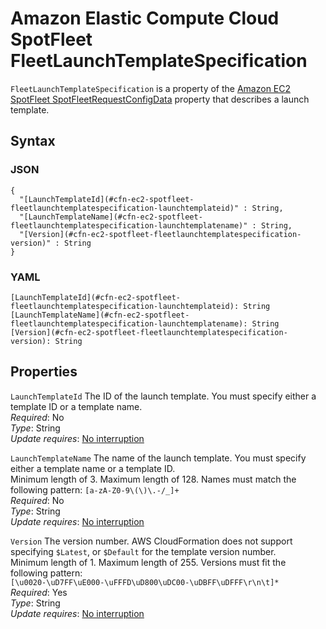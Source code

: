 # Amazon Elastic Compute Cloud SpotFleet FleetLaunchTemplateSpecification<a name="aws-properties-ec2-spotfleet-fleetlaunchtemplatespecification"></a>

`FleetLaunchTemplateSpecification` is a property of the [Amazon EC2 SpotFleet SpotFleetRequestConfigData](aws-properties-ec2-spotfleet-spotfleetrequestconfigdata.md) property that describes a launch template\.

## Syntax<a name="w4ab1c21c14d856b5"></a>

### JSON<a name="aws-properties-ec2-spotfleet-fleetlaunchtemplatespecification-syntax.json"></a>

```
{
  "[LaunchTemplateId](#cfn-ec2-spotfleet-fleetlaunchtemplatespecification-launchtemplateid)" : String,
  "[LaunchTemplateName](#cfn-ec2-spotfleet-fleetlaunchtemplatespecification-launchtemplatename)" : String,
  "[Version](#cfn-ec2-spotfleet-fleetlaunchtemplatespecification-version)" : String
}
```

### YAML<a name="aws-properties-ec2-spotfleet-launchtemplateconfig-syntax.yaml"></a>

```
[LaunchTemplateId](#cfn-ec2-spotfleet-fleetlaunchtemplatespecification-launchtemplateid): String
[LaunchTemplateName](#cfn-ec2-spotfleet-fleetlaunchtemplatespecification-launchtemplatename): String
[Version](#cfn-ec2-spotfleet-fleetlaunchtemplatespecification-version): String
```

## Properties<a name="w4ab1c21c14d856b7"></a>

`LaunchTemplateId`  <a name="cfn-ec2-spotfleet-fleetlaunchtemplatespecification-launchtemplateid"></a>
The ID of the launch template\. You must specify either a template ID or a template name\.  
*Required*: No  
*Type*: String  
*Update requires*: [No interruption](using-cfn-updating-stacks-update-behaviors.md#update-no-interrupt)

`LaunchTemplateName`  <a name="cfn-ec2-spotfleet-fleetlaunchtemplatespecification-launchtemplatename"></a>
The name of the launch template\. You must specify either a template name or a template ID\.   
Minimum length of 3\. Maximum length of 128\. Names must match the following pattern: `[a-zA-Z0-9\(\)\.-/_]+`  
*Required*: No  
*Type*: String  
*Update requires*: [No interruption](using-cfn-updating-stacks-update-behaviors.md#update-no-interrupt)

`Version`  <a name="cfn-ec2-spotfleet-fleetlaunchtemplatespecification-version"></a>
The version number\. AWS CloudFormation does not support specifying `$Latest`, or `$Default` for the template version number\.  
Minimum length of 1\. Maximum length of 255\. Versions must fit the following pattern:   
`[\u0020-\uD7FF\uE000-\uFFFD\uD800\uDC00-\uDBFF\uDFFF\r\n\t]* `  
*Required*: Yes  
*Type*: String  
*Update requires*: [No interruption](using-cfn-updating-stacks-update-behaviors.md#update-no-interrupt)
